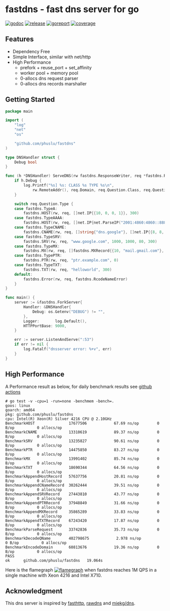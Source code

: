 # fastdns - fast dns server for go

[![godoc][godoc-img]][godoc] [![release][release-img]][release] [![goreport][goreport-img]][goreport] [![coverage][coverage-img]][coverage]


## Features

* Dependency Free
* Simple Interface, similar with net/http
* High Performance
    - prefork + reuse_port + set_affinity
    - worker pool + memory pool
    - 0-allocs dns request parser
    - 0-allocs dns records marshaller


## Getting Started

```go
package main

import (
	"log"
	"net"
	"os"

	"github.com/phuslu/fastdns"
)

type DNSHandler struct {
	Debug bool
}

func (h *DNSHandler) ServeDNS(rw fastdns.ResponseWriter, req *fastdns.Request) {
	if h.Debug {
		log.Printf("%s] %s: CLASS %s TYPE %s\n",
			rw.RemoteAddr(), req.Domain, req.Question.Class, req.Question.Type)
	}

	switch req.Question.Type {
	case fastdns.TypeA:
		fastdns.HOST(rw, req, []net.IP{{10, 0, 0, 1}}, 300)
	case fastdns.TypeAAAA:
		fastdns.HOST(rw, req, []net.IP{net.ParseIP("2001:4860:4860::8888")}, 300)
	case fastdns.TypeCNAME:
		fastdns.CNAME(rw, req, []string{"dns.google"}, []net.IP{{8, 8, 8, 8}, {8, 8, 4, 4}}, 300)
	case fastdns.TypeSRV:
		fastdns.SRV(rw, req, "www.google.com", 1000, 1000, 80, 300)
	case fastdns.TypeMX:
		fastdns.MX(rw, req, []fastdns.MXRecord{{10, "mail.gmail.com"}, {20, "smtp.gmail.com"}}, 60)
	case fastdns.TypePTR:
		fastdns.PTR(rw, req, "ptr.example.com", 0)
	case fastdns.TypeTXT:
		fastdns.TXT(rw, req, "helloworld", 300)
	default:
		fastdns.Error(rw, req, fastdns.RcodeNameError)
	}
}

func main() {
	server := &fastdns.ForkServer{
		Handler: &DNSHandler{
			Debug: os.Getenv("DEBUG") != "",
		},
		Logger:       log.Default(),
		HTTPPortBase: 9000,
	}

	err := server.ListenAndServe(":53")
	if err != nil {
		log.Fatalf("dnsserver error: %+v", err)
	}
}
```

## High Performance

A Performance result as below, for daily benchmark results see [github actions][benchmark]
```
# go test -v -cpu=1 -run=none -benchmem -bench=.
goos: linux
goarch: amd64
pkg: github.com/phuslu/fastdns
cpu: Intel(R) Xeon(R) Silver 4216 CPU @ 2.10GHz
BenchmarkHOST              	17677506	        67.69 ns/op	       0 B/op	       0 allocs/op
BenchmarkCNAME             	13310619	        89.37 ns/op	       0 B/op	       0 allocs/op
BenchmarkSRV               	13235827	        90.61 ns/op	       0 B/op	       0 allocs/op
BenchmarkPTR               	14475850	        83.27 ns/op	       0 B/op	       0 allocs/op
BenchmarkMX                	13991402	        85.74 ns/op	       0 B/op	       0 allocs/op
BenchmarkTXT               	18690344	        64.56 ns/op	       0 B/op	       0 allocs/op
BenchmarkAppendHostRecord  	57637756	        20.81 ns/op	       0 B/op	       0 allocs/op
BenchmarkAppendCNameRecord 	30262444	        39.51 ns/op	       0 B/op	       0 allocs/op
BenchmarkAppendSRVRecord   	27443810	        43.77 ns/op	       0 B/op	       0 allocs/op
BenchmarkAppendPTRRecord   	37948849	        31.66 ns/op	       0 B/op	       0 allocs/op
BenchmarkAppendMXRecord    	35865289	        33.83 ns/op	       0 B/op	       0 allocs/op
BenchmarkAppendTXTRecord   	67243420	        17.87 ns/op	       0 B/op	       0 allocs/op
BenchmarkParseRequest      	33742836	        35.73 ns/op	       0 B/op	       0 allocs/op
BenchmarkDecodeQName       	402798675	         2.978 ns/op	       0 B/op	       0 allocs/op
BenchmarkEncodeDomain      	60813676	        19.36 ns/op	       0 B/op	       0 allocs/op
PASS
ok  	github.com/phuslu/fastdns	19.064s
```

Here is the flamegraph [![flamegraph][flamegraph]][flamegraph] when fastdns reaches 1M QPS in a single machine with Xeon 4216 and Intel X710.

## Acknowledgment
This dns server is inspired by [fasthttp][fasthttp], [rawdns][rawdns] and [miekg/dns][miekg/dns].

[godoc-img]: http://img.shields.io/badge/godoc-reference-blue.svg
[godoc]: https://godoc.org/github.com/phuslu/fastdns
[release-img]: https://img.shields.io/github/v/tag/phuslu/fastdns?label=release
[release]: https://github.com/phuslu/fastdns/releases
[goreport-img]: https://goreportcard.com/badge/github.com/phuslu/fastdns
[goreport]: https://goreportcard.com/report/github.com/phuslu/fastdns
[coverage-img]: http://gocover.io/_badge/github.com/phuslu/fastdns
[coverage]: https://gocover.io/github.com/phuslu/fastdns
[benchmark]: https://github.com/phuslu/fastdns/actions?query=workflow%3Abenchmark
[flamegraph]: https://cdn.jsdelivr.net/gh/phuslu/fastdns/torch.svg
[fasthttp]: https://github.com/valyala/fasthttp
[rawdns]: https://github.com/cirocosta/rawdns
[miekg/dns]: https://github.com/miekg/dns
